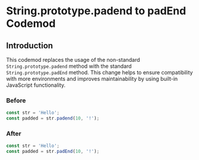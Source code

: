 # String.prototype.padend to padEnd Codemod

## Introduction

This codemod replaces the usage of the non-standard `String.prototype.padend` method with the standard `String.prototype.padEnd` method. This change helps to ensure compatibility with more environments and improves maintainability by using built-in JavaScript functionality.

### Before

```javascript
const str = 'Hello';
const padded = str.padend(10, '!');
```

### After

```javascript
const str = 'Hello';
const padded = str.padEnd(10, '!');
```